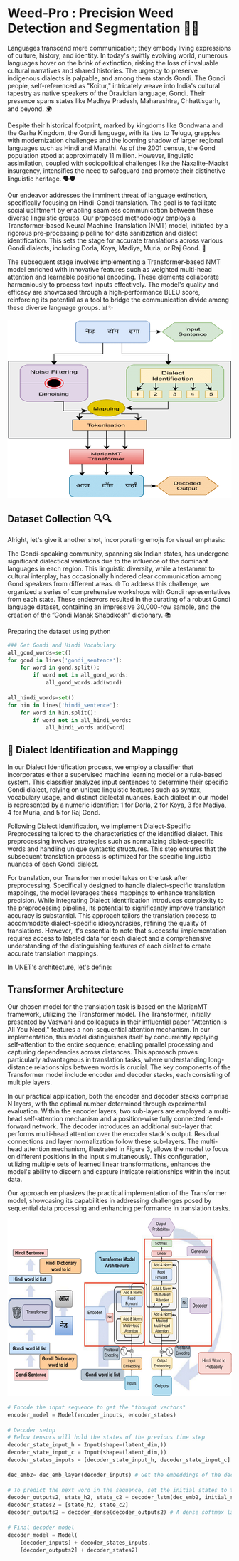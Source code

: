# Weed-Pro :  Precision Weed Detection and Segmentation 🌱🌱 

Languages transcend mere communication; they embody living expressions of culture, history, and identity. In today's swiftly evolving world, numerous languages hover on the brink of extinction, risking the loss of invaluable cultural narratives and shared histories. The urgency to preserve indigenous dialects is palpable, and among them stands Gondi. The Gondi people, self-referenced as "Koitur," intricately weave into India's cultural tapestry as native speakers of the Dravidian language, Gondi. Their presence spans states like Madhya Pradesh, Maharashtra, Chhattisgarh, and beyond. 🌍

Despite their historical footprint, marked by kingdoms like Gondwana and the Garha Kingdom, the Gondi language, with its ties to Telugu, grapples with modernization challenges and the looming shadow of larger regional languages such as Hindi and Marathi. As of the 2001 census, the Gond population stood at approximately 11 million. However, linguistic assimilation, coupled with sociopolitical challenges like the Naxalite–Maoist insurgency, intensifies the need to safeguard and promote their distinctive linguistic heritage. 🗣️🛡️

Our endeavor addresses the imminent threat of language extinction, specifically focusing on Hindi-Gondi translation. The goal is to facilitate social upliftment by enabling seamless communication between these diverse linguistic groups. Our proposed methodology employs a Transformer-based Neural Machine Translation (NMT) model, initiated by a rigorous pre-processing pipeline for data sanitization and dialect identification. This sets the stage for accurate translations across various Gondi dialects, including Dorla, Koya, Madiya, Muria, or Raj Gond. 🚀

The subsequent stage involves implementing a Transformer-based NMT model enriched with innovative features such as weighted multi-head attention and learnable positional encoding. These elements collaborate harmoniously to process text inputs effectively. The model's quality and efficacy are showcased through a high-performance BLEU score, reinforcing its potential as a tool to bridge the communication divide among these diverse language groups. 📊✨

<img src = Conceptuall-1.png  width = "550" height = "400">


## Dataset Collection 🔍🔍


Alright, let's give it another shot, incorporating emojis for visual emphasis:


The Gondi-speaking community, spanning six Indian states, has undergone significant dialectical variations due to the influence of the dominant languages in each region. This linguistic diversity, while a testament to cultural interplay, has occasionally hindered clear communication among Gond speakers from different areas. 🌐 To address this challenge, we organized a series of comprehensive workshops with Gondi representatives from each state. These endeavors resulted in the curating of a robust Gondi language dataset, containing an impressive 30,000-row sample, and the creation of the ”Gondi Manak Shabdkosh” dictionary. 📚

Preparing the dataset using python
```python
### Get Gondi and Hindi Vocabulary
all_gond_words=set()
for gond in lines['gondi_sentence']:
    for word in gond.split():
        if word not in all_gond_words:
            all_gond_words.add(word)

all_hindi_words=set()
for hin in lines['hindi_sentence']:
    for word in hin.split():
        if word not in all_hindi_words:
            all_hindi_words.add(word)
```

## 🎯 Dialect Identification and Mappingg

In our Dialect Identification process, we employ a classifier that incorporates either a supervised machine learning model or a rule-based system. This classifier analyzes input sentences to determine their specific Gondi dialect, relying on unique linguistic features such as syntax, vocabulary usage, and distinct dialectal nuances. Each dialect in our model is represented by a numeric identifier: 1 for Dorla, 2 for Koya, 3 for Madiya, 4 for Muria, and 5 for Raj Gond.

Following Dialect Identification, we implement Dialect-Specific Preprocessing tailored to the characteristics of the identified dialect. This preprocessing involves strategies such as normalizing dialect-specific words and handling unique syntactic structures. This step ensures that the subsequent translation process is optimized for the specific linguistic nuances of each Gondi dialect.

For translation, our Transformer model takes on the task after preprocessing. Specifically designed to handle dialect-specific translation mappings, the model leverages these mappings to enhance translation precision. While integrating Dialect Identification introduces complexity to the preprocessing pipeline, its potential to significantly improve translation accuracy is substantial. This approach tailors the translation process to accommodate dialect-specific idiosyncrasies, refining the quality of translations. However, it's essential to note that successful implementation requires access to labeled data for each dialect and a comprehensive understanding of the distinguishing features of each dialect to create accurate translation mappings.

In UNET's architecture, let's define:

## Transformer Architecture
Our chosen model for the translation task is based on the MarianMT framework, utilizing the Transformer model. The Transformer, initially presented by Vaswani and colleagues in their influential paper "Attention is All You Need," features a non-sequential attention mechanism. In our implementation, this model distinguishes itself by concurrently applying self-attention to the entire sequence, enabling parallel processing and capturing dependencies across distances. This approach proves particularly advantageous in translation tasks, where understanding long-distance relationships between words is crucial. The key components of the Transformer model include encoder and decoder stacks, each consisting of multiple layers.

In our practical application, both the encoder and decoder stacks comprise N layers, with the optimal number determined through experimental evaluation. Within the encoder layers, two sub-layers are employed: a multi-head self-attention mechanism and a position-wise fully connected feed-forward network. The decoder introduces an additional sub-layer that performs multi-head attention over the encoder stack's output. Residual connections and layer normalization follow these sub-layers. The multi-head attention mechanism, illustrated in Figure 3, allows the model to focus on different positions in the input simultaneously. This configuration, utilizing multiple sets of learned linear transformations, enhances the model's ability to discern and capture intricate relationships within the input data.

Our approach emphasizes the practical implementation of the Transformer model, showcasing its capabilities in addressing challenges posed by sequential data processing and enhancing performance in translation tasks.


<img src = Transform-1.png  width = "800" height = "400">





```python
# Encode the input sequence to get the "thought vectors"
encoder_model = Model(encoder_inputs, encoder_states)

# Decoder setup
# Below tensors will hold the states of the previous time step
decoder_state_input_h = Input(shape=(latent_dim,))
decoder_state_input_c = Input(shape=(latent_dim,))
decoder_states_inputs = [decoder_state_input_h, decoder_state_input_c]

dec_emb2= dec_emb_layer(decoder_inputs) # Get the embeddings of the decoder sequence

# To predict the next word in the sequence, set the initial states to the states from the previous time step
decoder_outputs2, state_h2, state_c2 = decoder_lstm(dec_emb2, initial_state=decoder_states_inputs)
decoder_states2 = [state_h2, state_c2]
decoder_outputs2 = decoder_dense(decoder_outputs2) # A dense softmax layer to generate prob dist. over the target vocabulary

# Final decoder model
decoder_model = Model(
    [decoder_inputs] + decoder_states_inputs,
    [decoder_outputs2] + decoder_states2)

```


